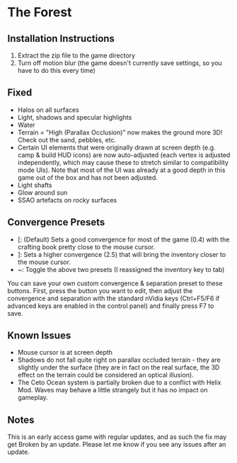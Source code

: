 The Forest
==========

Installation Instructions
-------------------------
1. Extract the zip file to the game directory
2. Turn off motion blur (the game doesn't currently save settings, so you have
   to do this every time)

Fixed
-----
- Halos on all surfaces
- Light, shadows and specular highlights
- Water
- Terrain = "High (Parallax Occlusion)" now makes the ground more 3D! Check out
  the sand, pebbles, etc.
- Certain UI elements that were originally drawn at screen depth (e.g. camp &
  build HUD icons) are now auto-adjusted (each vertex is adjusted
  independently, which may cause these to stretch similar to compatibility mode
  UIs). Note that most of the UI was already at a good depth in this game out
  of the box and has not been adjusted.
- Light shafts
- Glow around sun
- SSAO artefacts on rocky surfaces

Convergence Presets
-------------------
- [: (Default) Sets a good convergence for most of the game (0.4) with the
  crafting book pretty close to the mouse cursor.
- ]: Sets a higher convergence (2.5) that will bring the inventory closer to
  the mouse cursor.
- ~: Toggle the above two presets (I reassigned the inventory key to tab)

You can save your own custom convergence & separation preset to these buttons.
First, press the button you want to edit, then adjust the convergence and
separation with the standard nVidia keys (Ctrl+F5/F6 if advanced keys are
enabled in the control panel) and finally press F7 to save.

Known Issues
------------
- Mouse cursor is at screen depth
- Shadows do not fall quite right on parallax occluded terrain - they are
  slightly under the surface (they are in fact on the real surface, the 3D
  effect on the terrain could be considered an optical illusion).
- The Ceto Ocean system is partially broken due to a conflict with Helix Mod.
  Waves may behave a little strangely but it has no impact on gameplay.

Notes
-----
This is an early access game with regular updates, and as such the fix may get
Broken by an update. Please let me know if you see any issues after an update.
